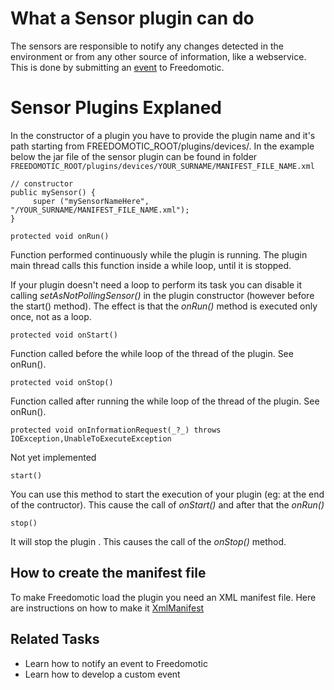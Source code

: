 # What a Sensor plugin can do #

The sensors are responsible to notify any changes detected in the environment or from any other source of information, like a webservice. This is done by submitting an [event](Events.md) to Freedomotic.

# Sensor Plugins Explaned #

In the constructor of a plugin you have to provide the plugin name and it's path starting from FREEDOMOTIC\_ROOT/plugins/devices/. In the example below the jar file of the sensor plugin can be found in folder `FREEDOMOTIC_ROOT/plugins/devices/YOUR_SURNAME/MANIFEST_FILE_NAME.xml`
```
// constructor
public mySensor() {
     super ("mySensorNameHere", "/YOUR_SURNAME/MANIFEST_FILE_NAME.xml");
}
```

```
protected void onRun()
```
Function performed continuously while the plugin is running. The plugin main thread calls this function inside a while loop, until it is stopped.

If your plugin doesn't need a loop to perform its task you can disable it calling _setAsNotPollingSensor()_ in the plugin constructor (however before the start() method). The effect is that the _onRun()_ method is executed only once, not as a loop.

```
protected void onStart()
```
Function called before the while loop of the thread of the plugin. See onRun().

```
protected void onStop()
```
Function called after running the while loop of the thread of the plugin. See onRun().

```
protected void onInformationRequest(_?_) throws IOException,UnableToExecuteException
```
Not yet implemented

```
start()
```
You can use this method to start the execution of your plugin (eg: at the end of the contructor). This cause the call of _onStart()_ and after that the _onRun()_

```
stop()
```
It will stop the plugin . This causes the call of the _onStop()_ method.

## How to create the manifest file ##

To make Freedomotic load the plugin you need an XML manifest file. Here are instructions on how to make it [XmlManifest](XmlManifest.md)

## Related Tasks ##

  * Learn how to notify an event to Freedomotic
  * Learn how to develop a custom event